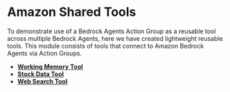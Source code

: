 # Amazon Shared Tools

To demonstrate use of a Bedrock Agents Action Group as a reusable tool across multiple Bedrock Agents, here we have created lightweight reusable tools. This module consists of tools that connect to Amazon Bedrock Agents via Action Groups.

- **[Working Memory Tool](/src/shared/working_memory/)**
- **[Stock Data Tool](/src/shared/stock_data/)**
- **[Web Search Tool](/src/shared/web_search/)**
